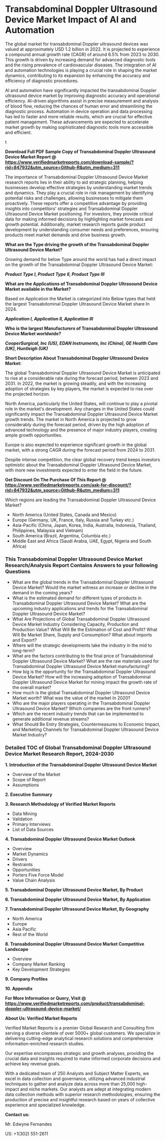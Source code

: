 <meta name="title" content="Global Transabdominal Doppler Ultrasound Device Market Impact of AI and Automation"><meta name="description" content="The global market for transabdominal Doppler ultrasound devices was valued at approximately USD 1.2 billion in 2022. It is projected to experience a compound annual gr"><meta name="title" content="Transabdominal Doppler Ultrasound Device Market Size, Share, Scope, Trends, Growth, Opportunities, Analysis, Forecast"><h1>Transabdominal Doppler Ultrasound Device Market Impact of AI and Automation</h1><p>The global market for transabdominal Doppler ultrasound devices was valued at approximately USD 1.2 billion in 2022. It is projected to experience a compound annual growth rate (CAGR) of around 6.5% from 2023 to 2030. This growth is driven by increasing demand for advanced diagnostic tools and the rising prevalence of cardiovascular diseases. The integration of AI and automation technologies is playing a crucial role in shaping the market dynamics, contributing to its expansion by enhancing the accuracy and efficiency of diagnostic procedures.</p><p>AI and automation have significantly impacted the transabdominal Doppler ultrasound device market by improving diagnostic accuracy and operational efficiency. AI-driven algorithms assist in precise measurement and analysis of blood flow, reducing the chances of human error and streamlining the diagnostic process. Automation in device operation and data processing has led to faster and more reliable results, which are crucial for effective patient management. These advancements are expected to accelerate market growth by making sophisticated diagnostic tools more accessible and efficient.</p>t</p><p id="" class=""><strong>Download Full PDF Sample Copy of Transabdominal Doppler Ultrasound Device Market Report @ <a href="https://www.verifiedmarketreports.com/download-sample/?rid=847932&utm_source=Github-R&utm_medium=311" target="_blank">https://www.verifiedmarketreports.com/download-sample/?rid=847932&utm_source=Github-R&utm_medium=311</a></strong></p><p>The importance of&nbsp;Transabdominal Doppler Ultrasound Device Market research reports lies in their ability to aid strategic planning, helping businesses develop effective strategies by understanding market trends and dynamics. They play a crucial role in risk management by identifying potential risks and challenges, allowing businesses to mitigate them proactively. These reports offer a competitive advantage by providing insights into competitors' strategies and Transabdominal Doppler Ultrasound Device Market positioning. For investors, they provide critical data for making informed decisions by highlighting market forecasts and growth potential. Additionally, market research reports guide product development by understanding consumer needs and preferences, ensuring products meet market demands and drive business growth.</p><p><strong>What are the&nbsp;Type driving the growth of the Transabdominal Doppler Ultrasound Device Market?</strong></p><p id="" class="">Growing demand for below Type around the world has had a direct impact on the growth of the Transabdominal Doppler Ultrasound Device Market:</p><em><strong>Product Type I, Product Type II, Product Type III</strong></em></p><strong>What are the&nbsp;Applications&nbsp;of Transabdominal Doppler Ultrasound Device Market available in the Market?</strong></p><p id="" class="">Based on Application the Market is categorized into Below types that held the largest Transabdominal Doppler Ultrasound Device Market share In 2024.</p><em><strong>Application I, Application II, Application III</strong></em></p><strong>Who is the largest Manufacturers of Transabdominal Doppler Ultrasound Device Market worldwide?</strong></p><p><em><strong>CooperSurgical, Inc (US), EDAN Instruments, Inc (China), GE Health Care (UK), Huntleigh (UK)</strong></em></p><p id="" class=""><strong>Short Description About Transabdominal Doppler Ultrasound Device Market:</strong></p><p>The global Transabdominal Doppler Ultrasound Device Market is anticipated to rise at a considerable rate during the forecast period, between 2023 and 2031. In 2022, the market is growing steadily, and with the increasing adoption of strategies by key players, the market is expected to rise over the projected horizon.</p><p>North America, particularly the United States, will continue to play a pivotal role in the market's development. Any changes in the United States could significantly impact the Transabdominal Doppler Ultrasound Device Market growth trends. The market in North America is projected to grow considerably during the forecast period, driven by the high adoption of advanced technology and the presence of major industry players, creating ample growth opportunities.</p><p>Europe is also expected to experience significant growth in the global market, with a strong CAGR during the forecast period from 2024 to 2031.</p><p>Despite intense competition, the clear global recovery trend keeps investors optimistic about the Transabdominal Doppler Ultrasound Device Market, with more new investments expected to enter the field in the future.</p><p id="" class=""><strong>Get Discount On The Purchase Of This Report @ <a href="https://www.verifiedmarketreports.com/ask-for-discount/?rid=847932&utm_source=Github-R&utm_medium=311" target="_blank">https://www.verifiedmarketreports.com/ask-for-discount/?rid=847932&utm_source=Github-R&utm_medium=311</a></strong></p>Which regions are leading the Transabdominal Doppler Ultrasound Device Market?</p><ul><li>North America (United States, Canada and Mexico)</li><li>Europe (Germany, UK, France, Italy, Russia and Turkey etc.)</li><li>Asia-Pacific (China, Japan, Korea, India, Australia, Indonesia, Thailand, Philippines, Malaysia and Vietnam)</li><li>South America (Brazil, Argentina, Columbia etc.)</li><li>Middle East and Africa (Saudi Arabia, UAE, Egypt, Nigeria and South Africa)</li></ul><h3 id="" class="">This Transabdominal Doppler Ultrasound Device Market Research/Analysis Report Contains Answers to your following Questions</h3><ul><li>What are the global trends in the Transabdominal Doppler Ultrasound Device Market? Would the market witness an increase or decline in the demand in the coming years?</li><li>What is the estimated demand for different types of products in Transabdominal Doppler Ultrasound Device Market? What are the upcoming industry applications and trends for the Transabdominal Doppler Ultrasound Device Market?</li><li>What Are Projections of Global Transabdominal Doppler Ultrasound Device Market Industry Considering Capacity, Production and Production Value? What Will Be the Estimation of Cost and Profit? What Will Be Market Share, Supply and Consumption? What about imports and Export?</li><li>Where will the strategic developments take the industry in the mid to long-term?</li><li>What are the factors contributing to the final price of Transabdominal Doppler Ultrasound Device Market? What are the raw materials used for Transabdominal Doppler Ultrasound Device Market manufacturing?</li><li>How big is the opportunity for the Transabdominal Doppler Ultrasound Device Market? How will the increasing adoption of Transabdominal Doppler Ultrasound Device Market for mining impact the growth rate of the overall market?</li><li>How much is the global Transabdominal Doppler Ultrasound Device Market worth? What was the value of the market In 2020?</li><li>Who are the major players operating in the Transabdominal Doppler Ultrasound Device Market? Which companies are the front runners?</li><li>Which are the recent industry trends that can be implemented to generate additional revenue streams?</li><li>What Should Be Entry Strategies, Countermeasures to Economic Impact, and Marketing Channels for Transabdominal Doppler Ultrasound Device Market Industry?</li></ul><h3 id="" class="">Detailed TOC of Global Transabdominal Doppler Ultrasound Device Market Research Report, 2024-2030</h3><p id="" class=""><strong>1. Introduction of the Transabdominal Doppler Ultrasound Device Market</strong></p><ul><li>Overview of the Market</li><li>Scope of Report</li><li>Assumptions</li></ul><p id="" class=""><strong>2. Executive Summary</strong></p><p id="" class=""><strong>3. Research Methodology of Verified Market Reports</strong></p><ul><li>Data Mining</li><li>Validation</li><li>Primary Interviews</li><li>List of Data Sources</li></ul><p id="" class=""><strong>4. Transabdominal Doppler Ultrasound Device Market Outlook</strong></p><ul><li>Overview</li><li>Market Dynamics</li><li>Drivers</li><li>Restraints</li><li>Opportunities</li><li>Porters Five Force Model</li><li>Value Chain Analysis</li></ul><p id="" class=""><strong>5. Transabdominal Doppler Ultrasound Device Market, By Product</strong></p><p id="" class=""><strong>6. Transabdominal Doppler Ultrasound Device Market, By Application</strong></p><p id="" class=""><strong>7. Transabdominal Doppler Ultrasound Device Market, By Geography</strong></p><ul><li>North America</li><li>Europe</li><li>Asia Pacific</li><li>Rest of the World</li></ul><p id="" class=""><strong>8. Transabdominal Doppler Ultrasound Device Market Competitive Landscape</strong></p><ul><li>Overview</li><li>Company Market Ranking</li><li>Key Development Strategies</li></ul><p id="" class=""><strong>9. Company Profiles</strong></p><p id="" class=""><strong>10. Appendix</strong></p><p id="" class=""><strong>For More Information or Query, Visit @ <a href="https://www.verifiedmarketreports.com/product/transabdominal-doppler-ultrasound-device-market/" target="_blank">https://www.verifiedmarketreports.com/product/transabdominal-doppler-ultrasound-device-market/</a></strong></p><p id="" class=""><strong>About Us: Verified Market Reports</strong></p><p id="" class="">Verified Market Reports is a premier Global Research and Consulting firm serving a diverse clientele of over 5000+ global customers. We specialize in delivering cutting-edge analytical research solutions and comprehensive information-enriched research studies.</p><p id="" class="">Our expertise encompasses strategic and growth analyses, providing the crucial data and insights required to make informed corporate decisions and achieve key revenue goals.</p><p id="" class="">With a dedicated team of 250 Analysts and Subject Matter Experts, we excel in data collection and governance, utilizing advanced industrial techniques to gather and analyze data across more than 25,000 high-impact and niche markets. Our analysts are adept at integrating modern data collection methods with superior research methodologies, ensuring the production of precise and insightful research based on years of collective experience and specialized knowledge.</p><p id="" class=""><strong>Contact us:</strong></p><p id="" class="">Mr. Edwyne Fernandes</p><p id="" class="">US: +1(302) 551-2611</p>